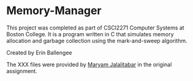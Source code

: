 # Memory-Manager
This project was completed as part of CSCI2271 Computer Systems at Boston College. It is a program written in C that simulates memory allocation and garbage collection using the mark-and-sweep algorithm.

Created by Erin Ballengee

The XXX files were provided by [Maryam Jalalitabar](https://www.bc.edu/content/bc-web/schools/mcas/departments/computer-science/people/faculty-directory/maryam-jalalitabar.html) in the original assignment.
